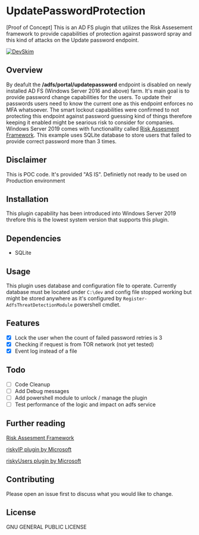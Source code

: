 # UpdatePasswordProtection

[Proof of Concept]
This is an AD FS plugin that utilizes the Risk Assesement framework to provide capabilities of protection against password spray and this kind of attacks on the Update password endpoint.

[![DevSkim](https://github.com/archeon1004/UpdatePasswordProtection/actions/workflows/devskim.yml/badge.svg?branch=main)](https://github.com/archeon1004/UpdatePasswordProtection/actions/workflows/devskim.yml)

## Overview

By deafult the **/adfs/portal/updatepassword** endpoint is disabled on newly installed AD FS (Windows Server 2016 and above) farm. It's main goal is to provide password change capabilities for the users. To update their passwords users need to know the current one as this endpoint enforces no MFA whatsoever. The smart lockout capabilities were confirmed to not protecting this endpoint against password guessing kind of things therefore keeping it enabled might be searious risk to consider for companies. Windows Server 2019 comes with functionallity called  [Risk Assesment Framework](https://learn.microsoft.com/en-us/windows-server/identity/ad-fs/development/ad-fs-risk-assessment-model). This example uses SQLite database to store users that failed to provide correct password more than 3 times.

## Disclaimer

This is POC code. It's provided "AS IS". Definietly not ready to be used on Production environment

## Installation

This plugin capability has been introduced into Windows Server 2019 threfore this is the lowest system version that supports this plugin.

## Dependencies

- SQLite

## Usage

This plugin uses database and configuration file to operate. Currently database must be located under `C:\dev` and config file stopped working but might be stored anywhere as it's configured by `Register-AdfsThreatDetectionModule` powershell cmdlet.

## Features

- [x] Lock the user when the count of failed password retries is 3
- [x] Checking if request is from TOR network (not yet tested)
- [x] Event log instead of a file

## Todo

- [ ] Code Cleanup
- [ ] Add Debug messages
- [ ] Add powershell module to unlock / manage the plugin
- [ ] Test performance of the logic and impact on adfs service

## Further reading

[Risk Assesment Framework](https://learn.microsoft.com/en-us/windows-server/identity/ad-fs/development/ad-fs-risk-assessment-model)

[riskyIP plugin by Microsoft](https://github.com/microsoft/adfs-sample-RiskAssessmentModel-RiskyIPBlock)

[riskyUsers plugin by Microsoft](https://github.com/microsoft/adfs-sample-block-user-on-adfs-marked-risky-by-AzureAD-IdentityProtection)

## Contributing

Please open an issue first to discuss what you would like to change.

## License

GNU GENERAL PUBLIC LICENSE
